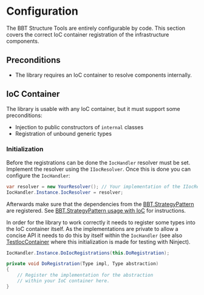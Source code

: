 # Configuration

The BBT Structure Tools are entirely configurable by code. This section covers the
correct IoC container registration of the infrastructure components.

## Preconditions

* The library requires an IoC container to resolve components internally.

## IoC Container

The library is usable with any IoC container, but it must support some preconditions:

* Injection to public constructors of `internal` classes
* Registration of unbound generic types

### Initialization

Before the registrations can be done the `IocHandler` resolver must be set.
Implement the resolver using the `IIocResolver`.
Once this is done you can configure the `IocHandler`:

```csharp
var resolver = new YourResolver(); // Your implementation of the IIocResolver
IocHandler.Instance.IocResolver = resolver;
```

Afterwards make sure that the dependencies from the [BBT.StrategyPattern] are registered.
See [BBT.StrategyPattern usage with IoC] for instructions.

In order for the library to work correctly it needs to register some types into the IoC container
itself. As the implementations are private to allow a concise API it needs to do this by itself within
the `IocHandler` (see also [TestIocContainer] where this initialization is made for testing with Ninject).

```csharp
IocHandler.Instance.DoIocRegistrations(this.DoRegistration);

private void DoRegistration(Type impl, Type abstraction)
{
    // Register the implementation for the abstraction
    // within your IoC container here.
}
```

[BBT.StrategyPattern]: https://bbtsoftware.github.io/BBT.StrategyPattern/
[BBT.StrategyPattern usage with IoC]: https://bbtsoftware.github.io/BBT.StrategyPattern/docs/usage/use-with-ioc
[TestIocContainer]: https://github.com/bbtsoftware/BBT.StructureTools/blob/develop/src/BBT.StructureTools.Tests/TestTools/TestIoContainer.cs
